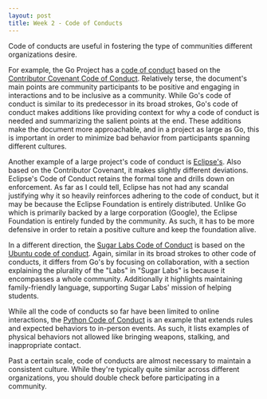 ```yaml
---
layout: post
title: Week 2 - Code of Conducts
---
```


Code of conducts are useful in fostering the type of communities different organizations desire.

For example, the Go Project has a [code of conduct](https://go.dev/conduct) based on the [Contributor Covenant Code of Conduct](https://www.contributor-covenant.org/version/1/4/code-of-conduct/). Relatively terse, the document's main points are community participants to be positive and engaging in interactions and to be inclusive as a community. While Go's code of conduct is similar to its predecessor in its broad strokes, Go's code of conduct makes additions like providing context for why a code of conduct is needed and summarizing the salient points at the end. These additions make the document more approachable, and in a project as large as Go, this is important in order to minimize bad behavior from participants spanning different cultures.

Another example of a large project's code of conduct is [Eclipse's](https://www.eclipse.org/org/documents/Community_Code_of_Conduct.php). Also based on the Contributor Covenant, it makes slightly different deviations. Eclipse's Code of Conduct retains the formal tone and drills down on enforcement. As far as I could tell, Eclipse has not had any scandal justifying why it so heavily reinforces adhering to the code of conduct, but it may be because the Eclipse Foundation is entirely distributed. Unlike Go which is primarily backed by a large corporation (Google), the Eclipse Foundation is entirely funded by the community. As such, it has to be more defensive in order to retain a positive culture and keep the foundation alive.

In a different direction, the [Sugar Labs Code of Conduct](https://wiki.sugarlabs.org/go/Sugar_Labs/Legal/Code_of_Conduct) is based on the [Ubuntu code of conduct](http://www.ubuntu.com/community/conduct). Again, similar in its broad strokes to other code of conducts, it differs from Go's by focusing on collaboration, with a section explaining the plurality of the "Labs" in "Sugar Labs" is because it encompasses a whole community. Additionally it highlights maintaining family-friendly language, supporting Sugar Labs' mission of helping students.

While all the code of conducts so far have been limited to online interactions, the [Python Code of Conduct](https://policies.python.org/python.org/code-of-conduct/) is an example that extends rules and expected behaviors to in-person events. As such, it lists examples of physical behaviors not allowed like bringing weapons, stalking, and inappropriate contact.

Past a certain scale, code of conducts are almost necessary to maintain a consistent culture. While they're typically quite similar across different organizations, you should double check before participating in a community.
